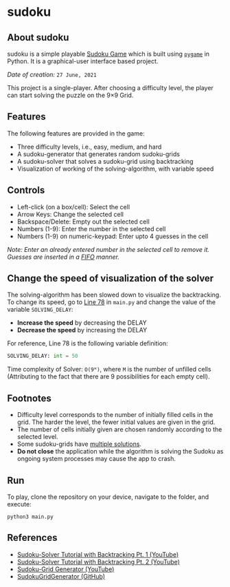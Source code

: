 # sudoku

## About sudoku

sudoku is a simple playable [Sudoku Game](https://en.wikipedia.org/wiki/Sudoku) which is built using [`pygame`](https://www.pygame.org/docs/) in Python. It is a graphical-user interface based project.

*Date of creation:* `27 June, 2021`

This project is a single-player. After choosing a difficulty level, the player can start solving the puzzle on the 9×9 Grid.

## Features

The following features are provided in the game:
- Three difficulty levels, i.e., easy, medium, and hard
- A sudoku-generator that generates random sudoku-grids
- A sudoku-solver that solves a sudoku-grid using backtracking
- Visualization of working of the solving-algorithm, with variable speed

## Controls

- Left-click (on a box/cell): Select the cell
- Arrow Keys: Change the selected cell
- Backspace/Delete: Empty out the selected cell
- Numbers (1-9): Enter the number in the selected cell
- Numbers (1-9) on numeric-keypad: Enter upto 4 guesses in the cell

*Note: Enter an already entered number in the selected cell to remove it. Guesses are inserted in a [FIFO]([https://en.wikipedia.org/wiki/FIFO](https://en.wikipedia.org/wiki/FIFO_(computing_and_electronics))) manner.*

## Change the speed of visualization of the solver

The solving-algorithm has been slowed down to visualize the backtracking. To change its speed, go to [Line 78](https://github.com/divyajeettt/sudoku/blob/5de7e4737595f8eb88356cb185de44a3f9a0b2d2/main.py#L78) in `main.py` and change the value of the variable `SOLVING_DELAY`:
- <b>Increase the speed</b> by decreasing the DELAY
- <b>Decrease the speed</b> by increasing the DELAY

For reference, Line 78 is the following variable definition:

```python
SOLVING_DELAY: int = 50
```

Time complexity of Solver: `O(9ᴹ)`, where `M` is the number of unfilled cells (Attributing to the fact that there are 9 possibilities for each empty cell).

## Footnotes

- Difficulty level corresponds to the number of initially filled cells in the grid. The harder the level, the fewer initial values are given in the grid.
- The number of cells initially given are chosen randomly according to the selected level.
- Some sudoku-grids have [multiple solutions](https://masteringsudoku.com/can-sudoku-have-multiple-solutions/).
- <b>Do not close</b> the application while the algorithm is solving the Sudoku as ongoing system processes may cause the app to crash.

## Run

To play, clone the repository on your device, navigate to the folder, and execute:

```
python3 main.py
```

## References

- [Sudoku-Solver Tutorial with Backtracking Pt. 1 (YouTube)](https://www.youtube.com/watch?v=eqUwSA0xI-s)
- [Sudoku-Solver Tutorial with Backtracking Pt. 2 (YouTube)](https://www.youtube.com/watch?v=lK4N8E6uNr4)
- [Sudoku-Grid Generator (YouTube)](https://www.youtube.com/watch?v=LHCHH5siBCg)
- [SudokuGridGenerator (GitHub)](https://github.com/mfgravesjr/finished-projects/tree/master/SudokuGridGenerator)
